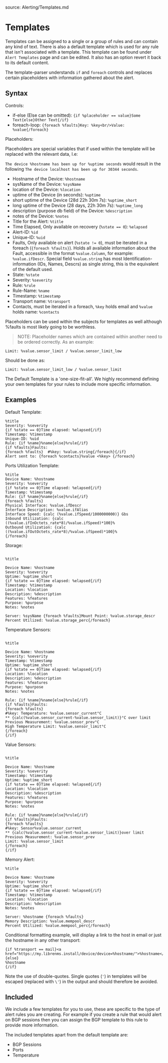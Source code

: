 source: Alerting/Templates.md

# Templates

Templates can be assigned to a single or a group of rules and can contain any kind of text. There is also a default template which is used for any rule that isn't associated with a template. This template can be found under `Alert Templates` page and can be edited. It also has an option revert it back to its default content. 

The template-parser understands `if` and `foreach` controls and replaces certain placeholders with information gathered about the alert.

## Syntax

Controls:

- if-else (Else can be omitted):
`{if %placeholder == value}Some Text{else}Other Text{/if}`
- foreach-loop:
`{foreach %faults}Key: %key<br/>Value: %value{/foreach}`

Placeholders:

Placeholders are special variables that if used within the template will be replaced with the relevant data, I.e:

`The device %hostname has been up for %uptime seconds` would result in the following `The device localhost has been up for 30344 seconds`.

- Hostname of the Device: `%hostname`
- sysName of the Device: `%sysName`
- location of the Device: `%location`
- uptime of the Device (in seconds): `%uptime`
- short uptime of the Device (28d 22h 30m 7s): `%uptime_short`
- long uptime of the Device (28 days, 22h 30m 7s): `%uptime_long`
- description (purpose db field) of the Device: `%description`
- notes of the Device: `%notes`
- Title for the Alert: `%title`
- Time Elapsed, Only available on recovery (`%state == 0`): `%elapsed`
- Alert-ID: `%id`
- Unique-ID: `%uid`
- Faults, Only available on alert (`%state != 0`), must be iterated in a foreach (`{foreach %faults}`). Holds all available information about the Fault, accessible in the format `%value.Column`, for example: `%value.ifDescr`. Special field `%value.string` has most Identification-information (IDs, Names, Descrs) as single string, this is the equivalent of the default used.
- State: `%state`
- Severity: `%severity`
- Rule: `%rule`
- Rule-Name: `%name`
- Timestamp: `%timestamp`
- Transport name: `%transport`
- Contacts, must be iterated in a foreach, `%key` holds email and `%value` holds name: `%contacts`

Placeholders can be used within the subjects for templates as well although %faults is most likely going to be worthless.

> NOTE: Placeholder names which are contained within another need to be ordered correctly. As an example:

```text
Limit: %value.sensor_limit / %value.sensor_limit_low
```

Should be done as:

```text
Limit: %value.sensor_limit_low / %value.sensor_limit
```

The Default Template is a 'one-size-fit-all'. We highly recommend defining your own templates for your rules to include more specific information.

## Examples

Default Template:
```text
%title
Severity: %severity
{if %state == 0}Time elapsed: %elapsed{/if}
Timestamp: %timestamp
Unique-ID: %uid
Rule: {if %name}%name{else}%rule{/if}
{if %faults}Faults:
{foreach %faults}  #%key: %value.string{/foreach}{/if}
Alert sent to: {foreach %contacts}%value <%key> {/foreach}
```
Ports Utilization Template:
```text
%title
Device Name: %hostname
Severity: %severity
{if %state == 0}Time elapsed: %elapsed{/if}
Timestamp: %timestamp
Rule: {if %name}%name{else}%rule{/if}
{foreach %faults}
Physical Interface: %value.ifDescr
Interface Description: %value.ifAlias
Interface Speed: {calc (%value.ifSpeed/1000000000)} Gbs
Inbound Utilization: {calc ((%value.ifInOctets_rate*8)/%value.ifSpeed)*100}%
Outbound Utilization: {calc ((%value.ifOutOctets_rate*8)/%value.ifSpeed)*100}%
{/foreach}
```

Storage:
```text

%title

Device Name: %hostname
Severity: %severity 
Uptime: %uptime_short
{if %state == 0}Time elapsed: %elapsed{/if}
Timestamp: %timestamp
Location: %location
Description: %description
Features: %features
Purpose: %purpose
Notes: %notes

Server: %sysName {foreach %faults}Mount Point: %value.storage_descr Percent Utilized: %value.storage_perc{/foreach}
```

Temperature Sensors:
```text

%title

Device Name: %hostname
Severity: %severity 
Timestamp: %timestamp
Uptime: %uptime_short
{if %state == 0}Time elapsed: %elapsed{/if}
Location: %location
Description: %description
Features: %features
Purpose: %purpose
Notes: %notes

Rule: {if %name}%name{else}%rule{/if}
{if %faults}Faults:
{foreach %faults}
#%key: Temperature: %value.sensor_current°C
** {calc(%value.sensor_current-%value.sensor_limit)}°C over limit
Previous Measurement: %value.sensor_prev°C
High Temperature Limit: %value.sensor_limit°C
{/foreach}
{/if}
```

Value Sensors:
```text

%title

Device Name: %hostname
Severity: %severity 
Timestamp: %timestamp
Uptime: %uptime_short
{if %state == 0}Time elapsed: %elapsed{/if}
Location: %location
Description: %description
Features: %features
Purpose: %purpose
Notes: %notes

Rule: {if %name}%name{else}%rule{/if}
{if %faults}Faults:
{foreach %faults}
#%key: Sensor%value.sensor_current
** {calc(%value.sensor_current-%value.sensor_limit)}over limit
Previous Measurement: %value.sensor_prev
Limit: %value.sensor_limit
{/foreach}
{/if}
```

Memory Alert:
```text
%title

Device Name: %hostname
Severity: %severity 
Uptime: %uptime_short
{if %state == 0}Time elapsed: %elapsed{/if}
Timestamp: %timestamp
Location: %location
Description: %description
Notes: %notes

Server: %hostname {foreach %faults}
Memory Description: %value.mempool_descr 
Percent Utilized: %value.mempool_perc{/foreach}
```


Conditional formatting example, will display a link to the host in email or just the hostname in any other transport:
```text
{if %transport == mail}<a href="https://my.librenms.install/device/device=%hostname/">%hostname</a>
{else}
%hostname
{/if}
```

Note the use of double-quotes.  Single quotes (`'`) in templates will be escaped (replaced with `\'`) in the output and should therefore be avoided.

## Included

We include a few templates for you to use, these are specific to the type of alert rules you are creating. For example if you create a rule that would alert on BGP sessions then you can 
assign the BGP template to this rule to provide more information.

The included templates apart from the default template are:

  - BGP Sessions
  - Ports
  - Temperature
